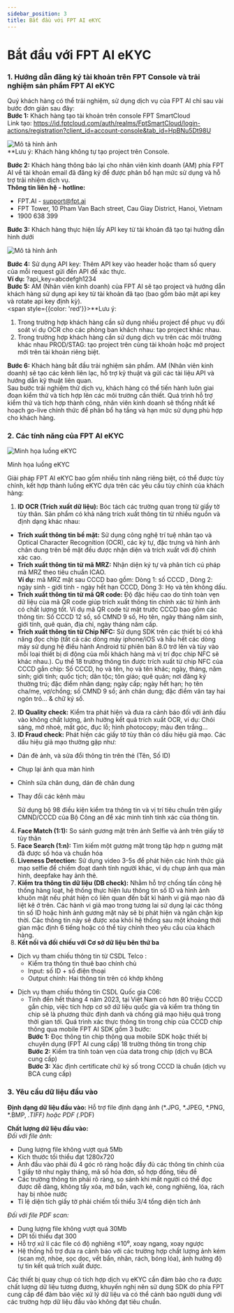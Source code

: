 ```yaml
---
sidebar_position: 3
title: Bắt đầu với FPT AI eKYC
---
```


# Bắt đầu với FPT AI eKYC
### 1. Hướng dẫn đăng ký tài khoản trên FPT Console và trải nghiệm sản phẩm FPT AI eKYC 
Quý khách hàng có thể trải nghiệm, sử dụng dịch vụ của FPT AI chỉ sau vài bước đơn giản sau đây: <br/>
**Bước 1:**  Khách hàng tạo tài khoản trên console FPT SmartCloud  
Link tạo: https://id.fptcloud.com/auth/realms/FptSmartCloud/login-actions/registration?client_id=account-console&tab_id=HpBNu5Dt98U 

<div style={{textAlign: 'center'}}>
    <img src="/ekyc picture/register.png" alt="Mô tả hình ảnh"/>
</div>
<span style={{color: 'red'}}>**Lưu ý: Khách hàng không tự tạo project trên Console. </span> 

**Bước 2:** Khách hàng thông báo lại cho nhân viên kinh doanh (AM) phía FPT AI về tài khoản email đã đăng ký để được phân bổ hạn mức sử dụng và hỗ trợ trải nhiệm dịch vụ. <br/>
**Thông tin liên hệ - hotline:** 
- FPT.AI - support@fpt.ai 
- FPT Tower, 10 Pham Van Bach street, Cau Giay District, Hanoi, Vietnam 
- 1900 638 399 

**Bước 3:** Khách hàng thực hiện lấy API key từ tài khoản đã tạo tại hướng dẫn hình dưới 
<div style={{textAlign: 'center'}}>
    <img src="/ekyc picture/api.png" alt="Mô tả hình ảnh"/>
</div>

**Bước 4:** Sử dụng API key: Thêm API key vào header hoặc tham số query của mỗi request gửi đến API để xác thực. <br/>
**Ví dụ:** ?api_key=abcdefgh1234 <br/>
**Bước 5:** AM (Nhân viên kinh doanh) của FPT AI sẽ tạo project và hướng dẫn khách hàng sử dụng api key từ tài khoản đã tạo (bao gồm bảo mật api key và rotate api key định kỳ). <br/>
<span style={{color: 'red'}}>**Lưu ý:</span>
1. Trong trường hợp khách hàng cần sử dụng nhiều project để phục vụ đối soát ví dụ OCR cho các phòng ban khách nhau: tạo project khác nhau. 
2. Trong trường hợp khách hàng cần sử dụng dịch vụ trên các môi trường khác nhau PROD/STAG: tạo project trên cùng tài khoản hoặc mở project mới trên tài khoản riêng biệt. 

**Bước 6:** Khách hàng bắt đầu trải nghiệm sản phẩm. AM (Nhân viên kinh doanh) sẽ tạo các kênh liên lạc, hỗ trợ kỹ thuật và gửi các tài liệu API và hướng dẫn kỹ thuật liên quan. <br/>
Sau bước trải nghiệm thử dịch vụ, khách hàng có thể tiến hành luôn giai đoạn kiểm thử và tích hợp lên các môi trường cần thiết. Quá trình hỗ trợ kiểm thử và tích hợp thành công, nhân viên kinh doanh sẽ thống nhất kế hoạch go-live chính thức để phân bổ hạ tầng và hạn mức sử dụng phù hợp cho khách hàng. 

### 2. Các tính năng của FPT AI eKYC 
<div style={{textAlign: 'center'}}>
    <img src="/ekyc picture/stream.png" alt="Minh họa luồng eKYC"/>
</div>

<div style={{textAlign: 'center'}}>
    <p>Minh họa luồng eKYC</p>
</div>

Giải pháp FPT AI eKYC bao gồm nhiều tính năng riêng biệt, có thể được tùy chỉnh, kết hợp thành luồng eKYC dựa trên các yêu cầu tùy chỉnh của khách hàng: 
1. **ID OCR (Trích xuất dữ liệu):** Bóc tách các trường quan trọng từ giấy tờ tùy thân. Sản phẩm có khả năng trích xuất thông tin từ nhiều nguồn và định dạng khác nhau: 
- **Trích xuất thông tin bề mặt:** Sử dụng công nghệ trí tuệ nhân tạo và Optical Character Recognition (OCR), các ký tự, đặc trưng và hình ảnh chân dung trên bề mặt đều được nhận diện và trích xuất với độ chính xác cao.  
- **Trích xuất thông tin từ mã MRZ:** Nhận diện ký tự và phân tích cú pháp mã MRZ theo tiêu chuẩn ICAO. <br/>
**Ví dụ:** mã MRZ mặt sau CCCD bao gồm: Dòng 1: số CCCD , Dòng 2: ngày sinh - giới tính - ngày hết hạn CCCD, Dòng 3: Họ và tên không dấu.   
- **Trích xuất thông tin từ mã QR code:** Độ đặc hiệu cao do tính toàn vẹn dữ liệu của mã QR code giúp trích xuất thông tin chính xác từ hình ảnh có chất lượng tốt.  Ví dụ mã QR code từ mặt trước CCCD bao gồm các thông tin: Số CCCD 12 số, số CMND 9 số, Họ tên, ngày tháng năm sinh, giới tính, quê quán, địa chỉ, ngày tháng năm cấp.  
- **Trích xuất thông tin từ Chip NFC:** Sử dụng SDK trên các thiết bị có khả năng đọc chip (tất cả các dòng máy iphone/iOS và hầu hết các dòng máy sử dụng hệ điều hành Android từ phiên bản 8.0 trở lên và tùy vào mỗi loại thiết bị di động của mỗi khách hàng mà vị trí đọc chip NFC sẽ khác nhau.). Cụ thể 18 trường thông tin được trích xuất từ chip NFC của CCCD gắn chip: Số CCCD, họ và tên, họ và tên khác; ngày, tháng, năm sinh; giới tính; quốc tịch; dân tộc; tôn giáo; quê quán; nơi đăng ký thường trú; đặc điểm nhân dạng; ngày cấp; ngày hết hạn; họ tên cha/mẹ, vợ/chồng; số CMND 9 số; ảnh chân dung; đặc điểm vân tay hai ngón trỏ... & chữ ký số.  
2. **ID Quality check:** Kiểm tra phát hiện và đưa ra cảnh báo đối với ảnh đầu vào không chất lượng, ảnh hưởng kết quả trích xuất OCR, ví dụ:  Chói sáng, mờ nhoè, mất góc, đục lỗ; hình photocopy; màu đen trắng… 
3. **ID Fraud check:** Phát hiện các giấy tờ tùy thân có dấu hiệu giả mạo. Các dấu hiệu giả mạo thường gặp như:  

- Dán đè ảnh, và sửa đổi thông tin trên thẻ (Tên, Số ID)   
- Chụp lại ảnh qua màn hình  
- Chỉnh sửa chân dung, dán đè chân dung  
- Thay đổi các kênh màu   

    Sử dụng bộ 98 điều kiện kiểm tra thông tin và vị trí tiêu chuẩn trên giấy CMND/CCCD của Bộ Công an để xác minh tính tính xác của thông tin. 
4. **Face Match (1:1):** So sánh gương mặt trên ảnh Selfie và ảnh trên giấy tờ tùy thân  
5. **Face Search (1:n):** Tìm kiếm một gương mặt trong tập hợp n gương mặt đã được số hóa và chuẩn hóa  
6. **Liveness Detection:** Sử dụng video 3-5s để phát hiện các hình thức giả mạo selfie để chiếm đoạt danh tính người khác, ví dụ chụp ảnh qua màn hình, deepfake hay ảnh thẻ.  
7. **Kiểm tra thông tin dữ liệu (DB check):** Nhằm hỗ trợ chống tấn công hệ thống hàng loạt, hệ thống thực hiện lưu thông tin số ID và hình ảnh khuôn mặt nếu phát hiện có liên quan đến bất kì hành vi giả mạo nào đã liệt kê ở trên. Các hành vi giả mạo trong tương lai sử dụng lại các thông tin số ID hoặc hình ảnh gương mặt này sẽ bị phát hiện và ngăn chặn kịp thời. Các thông tin này sẽ được xóa khỏi hệ thống sau một khoảng thời gian mặc định 6 tiếng hoặc có thể tùy chỉnh theo yêu cầu của khách hàng.  
8. **Kết nối và đối chiếu với Cơ sở dữ liệu bên thứ ba** 
- Dịch vụ tham chiếu thông tin từ CSDL Telco :  
    + Kiểm tra thông tin thuê bao chính chủ 
    + Input: số ID + số điện thoại   
    + Output chính: Hai thông tin trên có khớp không   
* Dịch vụ tham chiếu thông tin CSDL Quốc gia C06:  
    + Tính đến hết tháng 4 năm 2023, tại Việt Nam có hơn 80 triệu CCCD gắn chip, việc tích hợp cơ sở dữ liệu quốc gia và kiểm tra thông tin chip sẽ là phương thức định danh và chống giả mạo hiệu quả trong thời gian tới. Quá trình xác thực thông tin trong chip của CCCD chip thông qua mobile FPT AI SDK gồm 3 bước: 	  <br/>
        **Bước 1:** Đọc thông tin chip thông qua mobile SDK hoặc thiết bị chuyên dụng (FPT AI cung cấp) 18 trường thông tin trong chip <br/>
        **Bước 2:** Kiểm tra tính toàn vẹn của data trong chip (dịch vụ BCA cung cấp)   <br/>
        **Bước 3:** Xác định certificate chữ ký số trong CCCD là chuẩn (dịch vụ BCA cung cấp)  

### 3. Yêu cầu dữ liệu đầu vào 
**Định dạng dữ liệu đầu vào:** Hỗ trợ file định dạng ảnh (*.JPG, *.JPEG, *.PNG, *.BMP, *.TIFF) hoặc PDF (*.PDF) 

**Chất lượng dữ liệu đầu vào:** <br/>
*Đối với file ảnh:*  
* Dung lượng file không vượt quá 5Mb 
* Kích thước tối thiểu đạt 1280x720 
* Ảnh đầu vào phải đủ 4 góc rõ ràng hoặc đầy đủ các thông tin chính của 1 giấy tờ như ngày tháng, mã số hóa đơn, số hợp đồng, tiêu đề 
* Các trường thông tin phải rõ ràng, so sánh khi mắt người có thể đọc được dễ dàng, không tẩy xóa, mờ bẩn, vạch kẻ, cong nghiêng, lóa, rách hay bị nhòe nước 
* Tỉ lệ diện tích giấy tờ phải chiếm tối thiểu 3/4 tổng diện tích ảnh 

*Đối với file PDF scan:* 
* Dung lượng file không vượt quá 30Mb 
* DPI tối thiểu đạt 300 
* Hỗ trợ xử lí các file có độ nghiêng ≤10⁰, xoay ngang, xoay ngược 
* Hệ thống hỗ trợ đưa ra cảnh báo với các trường hợp chất lượng ảnh kém (scan mờ, nhòe, sọc dọc, vết bẩn, nhăn, rách, bóng lóa), ảnh hưởng độ tự tin kết quả trích xuất được. 

Các thiết bị quay chụp có tích hợp dịch vụ eKYC cần đảm bảo cho ra được chất lượng dữ liệu tương đương, khuyến nghị nên sử dụng SDK do phía FPT cung cấp để đảm bảo việc xử lý dữ liệu và có thể cảnh báo người dung với các trường hợp dữ liệu đầu vào không đạt tiêu chuẩn. 



